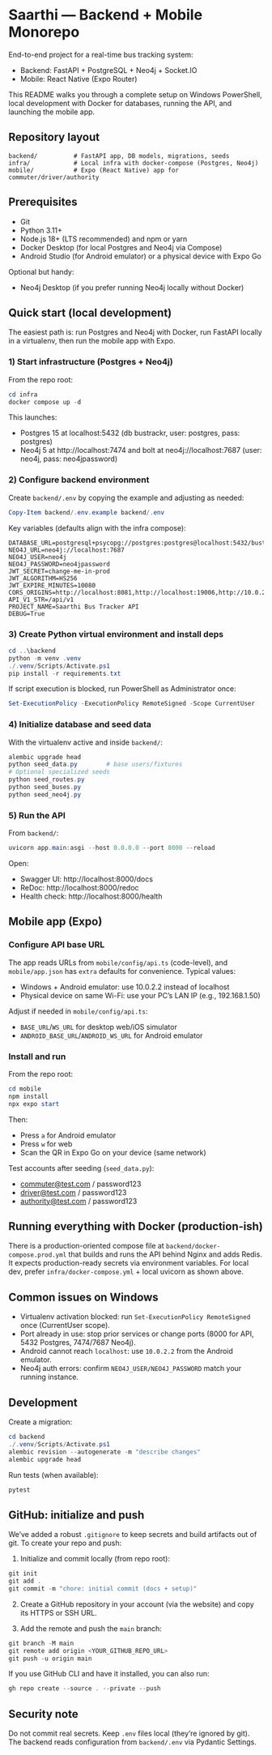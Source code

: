 # Saarthi — Backend + Mobile Monorepo

End-to-end project for a real-time bus tracking system:
- Backend: FastAPI + PostgreSQL + Neo4j + Socket.IO
- Mobile: React Native (Expo Router)

This README walks you through a complete setup on Windows PowerShell, local development with Docker for databases, running the API, and launching the mobile app.

## Repository layout

```
backend/          # FastAPI app, DB models, migrations, seeds
infra/            # Local infra with docker-compose (Postgres, Neo4j)
mobile/           # Expo (React Native) app for commuter/driver/authority
```

## Prerequisites

- Git
- Python 3.11+
- Node.js 18+ (LTS recommended) and npm or yarn
- Docker Desktop (for local Postgres and Neo4j via Compose)
- Android Studio (for Android emulator) or a physical device with Expo Go

Optional but handy:
- Neo4j Desktop (if you prefer running Neo4j locally without Docker)

## Quick start (local development)

The easiest path is: run Postgres and Neo4j with Docker, run FastAPI locally in a virtualenv, then run the mobile app with Expo.

### 1) Start infrastructure (Postgres + Neo4j)

From the repo root:

```powershell
cd infra
docker compose up -d
```

This launches:
- Postgres 15 at localhost:5432 (db bustrackr, user: postgres, pass: postgres)
- Neo4j 5 at http://localhost:7474 and bolt at neo4j://localhost:7687 (user: neo4j, pass: neo4jpassword)

### 2) Configure backend environment

Create `backend/.env` by copying the example and adjusting as needed:

```powershell
Copy-Item backend/.env.example backend/.env
```

Key variables (defaults align with the infra compose):

```
DATABASE_URL=postgresql+psycopg://postgres:postgres@localhost:5432/bustrackr
NEO4J_URL=neo4j://localhost:7687
NEO4J_USER=neo4j
NEO4J_PASSWORD=neo4jpassword
JWT_SECRET=change-me-in-prod
JWT_ALGORITHM=HS256
JWT_EXPIRE_MINUTES=10080
CORS_ORIGINS=http://localhost:8081,http://localhost:19006,http://10.0.2.2:8000
API_V1_STR=/api/v1
PROJECT_NAME=Saarthi Bus Tracker API
DEBUG=True
```

### 3) Create Python virtual environment and install deps

```powershell
cd ..\backend
python -m venv .venv
./.venv/Scripts/Activate.ps1
pip install -r requirements.txt
```

If script execution is blocked, run PowerShell as Administrator once:

```powershell
Set-ExecutionPolicy -ExecutionPolicy RemoteSigned -Scope CurrentUser
```

### 4) Initialize database and seed data

With the virtualenv active and inside `backend/`:

```powershell
alembic upgrade head
python seed_data.py        # base users/fixtures
# Optional specialized seeds
python seed_routes.py
python seed_buses.py
python seed_neo4j.py
```

### 5) Run the API

From `backend/`:

```powershell
uvicorn app.main:asgi --host 0.0.0.0 --port 8000 --reload
```

Open:
- Swagger UI: http://localhost:8000/docs
- ReDoc: http://localhost:8000/redoc
- Health check: http://localhost:8000/health

## Mobile app (Expo)

### Configure API base URL

The app reads URLs from `mobile/config/api.ts` (code-level), and `mobile/app.json` has `extra` defaults for convenience. Typical values:

- Windows + Android emulator: use 10.0.2.2 instead of localhost
- Physical device on same Wi-Fi: use your PC’s LAN IP (e.g., 192.168.1.50)

Adjust if needed in `mobile/config/api.ts`:
- `BASE_URL`/`WS_URL` for desktop web/iOS simulator
- `ANDROID_BASE_URL`/`ANDROID_WS_URL` for Android emulator

### Install and run

From the repo root:

```powershell
cd mobile
npm install
npx expo start
```

Then:
- Press `a` for Android emulator
- Press `w` for web
- Scan the QR in Expo Go on your device (same network)

Test accounts after seeding (`seed_data.py`):
- commuter@test.com / password123
- driver@test.com / password123
- authority@test.com / password123

## Running everything with Docker (production-ish)

There is a production-oriented compose file at `backend/docker-compose.prod.yml` that builds and runs the API behind Nginx and adds Redis. It expects production-ready secrets via environment variables. For local dev, prefer `infra/docker-compose.yml` + local uvicorn as shown above.

## Common issues on Windows

- Virtualenv activation blocked: run `Set-ExecutionPolicy RemoteSigned` once (CurrentUser scope).
- Port already in use: stop prior services or change ports (8000 for API, 5432 Postgres, 7474/7687 Neo4j).
- Android cannot reach `localhost`: use `10.0.2.2` from the Android emulator.
- Neo4j auth errors: confirm `NEO4J_USER/NEO4J_PASSWORD` match your running instance.

## Development

Create a migration:

```powershell
cd backend
./.venv/Scripts/Activate.ps1
alembic revision --autogenerate -m "describe changes"
alembic upgrade head
```

Run tests (when available):

```powershell
pytest
```

## GitHub: initialize and push

We’ve added a robust `.gitignore` to keep secrets and build artifacts out of git. To create your repo and push:

1) Initialize and commit locally (from repo root):

```powershell
git init
git add .
git commit -m "chore: initial commit (docs + setup)"
```

2) Create a GitHub repository in your account (via the website) and copy its HTTPS or SSH URL.

3) Add the remote and push the `main` branch:

```powershell
git branch -M main
git remote add origin <YOUR_GITHUB_REPO_URL>
git push -u origin main
```

If you use GitHub CLI and have it installed, you can also run:

```powershell
gh repo create --source . --private --push
```

## Security note

Do not commit real secrets. Keep `.env` files local (they’re ignored by git). The backend reads configuration from `backend/.env` via Pydantic Settings.

